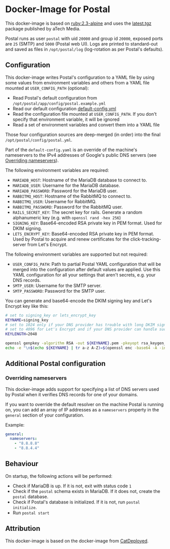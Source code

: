 # Docker-Image for Postal

This docker-image is based on [ruby:2.3-alpine](https://hub.docker.com/_/ruby/) and uses the [latest.tgz](https://postal.atech.media/packages/stable/latest.tgz) package published by aTech Media.

Postal runs as user `postal` with uid `20000` and group id `20000`, exposed ports are `25` (SMTP) and `5000` (Postal web UI). Logs are printed to standard-out and saved as files in `/opt/postal/log` (log-rotation as per Postal's defaults).

## Configuration

This docker-image writes Postal's configuration to a YAML file by using some values from environment variables and others from a YAML file mounted at `USER_CONFIG_PATH` (optional):

- Read Postal's default configuration from `/opt/postal/app/config/postal.example.yml`
- Read our default configuration [default-config.yml](assets/default-config.yml)
- Read the configuration file mounted at `USER_CONFIG_PATH`. If you don't specify that
  environment variable, it will be ignored
- Read a set of environment variables and convert them into a YAML file

Those four configuration sources are deep-merged (in order) into the final `/opt/postal/config/postal.yml`.

Part of the `default-config.yaml` is an override of the machine's nameservers to the IPv4 addresses of Google's public DNS servers (see [Overriding nameservers](#overriding-nameservers)).

The following environment variables are required:

- `MARIADB_HOST`: Hostname of the MariaDB database to connect to.
- `MARIADB_USER`: Username for the MariaDB database.
- `MARIADB_PASSWORD`: Password for the MariaDB user.
- `RABBITMQ_HOST`: Hostname of the RabbitMQ to connect to.
- `RABBITMQ_USER`: Username for RabbitMQ.
- `RABBITMQ_PASSWORD`: Password for the RabbitMQ user.
- `RAILS_SECRET_KEY`: The secret key for rails. Generate a random alphanumeric key (e.g.
  with `openssl rand -hex 256`)
- `SIGNING_KEY`: Base64-encoded RSA private key in PEM format. Used for DKIM signing.
- `LETS_ENCRYPT_KEY`: Base64-encoded RSA private key in PEM format. Used by Postal to
  acquire and renew certificates for the click-tracking-server from Let's Encrypt.

The following environment variables are supported but not required:

- `USER_CONFIG_PATH`: Path to partial Postal YAML configuration that will be merged
  into the configuration after default values are applied. Use this YAML configuration
  for all your settings that aren't secrets, e.g. your DNS records.
- `SMTP_USER`: Username for the SMTP server.
- `SMTP_PASSWORD`: Password for the SMTP user.

You can generate and base64-encode the DKIM signing key and Let's Encrypt key like this:

```bash
# set to signing_key or lets_encrypt_key
KEYNAME=signing_key
# set to 1024 only if your DNS provider has trouble with long DKIM signatures
# set to 4096 for Let's Encrypt and if your DNS provider can handle such a long signature
KEYLENGTH=2048

openssl genpkey -algorithm RSA -out ${KEYNAME}.pem -pkeyopt rsa_keygen_bits:${KEYLENGTH}
echo -e "\n$(echo ${KEYNAME} | tr a-z A-Z)=$(openssl enc -base64 -A -in ${KEYNAME}.pem)\n"
```

## Additional Postal configuration

### Overriding nameservers

This docker-image adds support for specifying a list of DNS servers used by Postal when it verifies DNS records for one of your domains.

If you want to override the default resolver on the machine Postal is running on, you can add an array of IP addresses as a `nameservers` property in the `general` section of your configuration.

Example:

```yaml
general:
  nameservers:
    - "8.8.8.8"
    - "8.8.4.4"
```

## Behaviour

On startup, the following actions will be performed:

- Check if MariaDB is up. If it is not, exit with status code `1`
- Check if the `postal` schema exists in MariaDB. If it does not, create the `postal` database.
- Check if Postal's database is initialized. If it is not, run `postal initialize`.
- Run `postal start`

## Attribution

This docker-image is based on the docker-image from [CatDeployed](https://github.com/CatDeployed/docker-postal).
